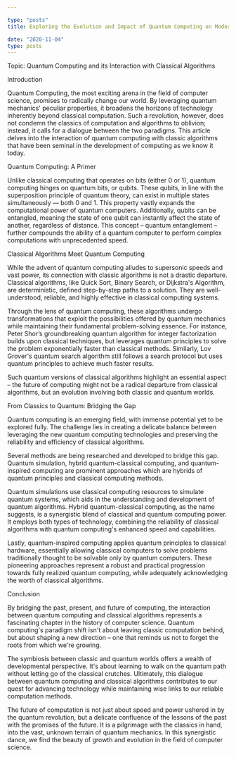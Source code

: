 ```yaml
---

type: "posts"
title: Exploring the Evolution and Impact of Quantum Computing on Modern Algorithms

date: "2020-11-04"
type: posts
---
```



Topic: Quantum Computing and its Interaction with Classical Algorithms

Introduction

Quantum Computing, the most exciting arena in the field of computer science, promises to radically change our world. By leveraging quantum mechanics' peculiar properties, it broadens the horizons of technology inherently beyond classical computation. Such a revolution, however, does not condemn the classics of computation and algorithms to oblivion; instead, it calls for a dialogue between the two paradigms. This article delves into the interaction of quantum computing with classic algorithms that have been seminal in the development of computing as we know it today.

Quantum Computing: A Primer

Unlike classical computing that operates on bits (either 0 or 1), quantum computing hinges on quantum bits, or qubits. These qubits, in line with the superposition principle of quantum theory, can exist in multiple states simultaneously — both 0 and 1. This property vastly expands the computational power of quantum computers. Additionally, qubits can be entangled, meaning the state of one qubit can instantly affect the state of another, regardless of distance. This concept – quantum entanglement – further compounds the ability of a quantum computer to perform complex computations with unprecedented speed.

Classical Algorithms Meet Quantum Computing

While the advent of quantum computing alludes to supersonic speeds and vast power, its connection with classic algorithms is not a drastic departure. Classical algorithms, like Quick Sort, Binary Search, or Dijkstra's Algorithm, are deterministic, defined step-by-step paths to a solution. They are well-understood, reliable, and highly effective in classical computing systems.

Through the lens of quantum computing, these algorithms undergo transformations that exploit the possibilities offered by quantum mechanics while maintaining their fundamental problem-solving essence. For instance, Peter Shor’s groundbreaking quantum algorithm for integer factorization builds upon classical techniques, but leverages quantum principles to solve the problem exponentially faster than classical methods. Similarly, Lov Grover's quantum search algorithm still follows a search protocol but uses quantum principles to achieve much faster results.

Such quantum versions of classical algorithms highlight an essential aspect – the future of computing might not be a radical departure from classical algorithms, but an evolution involving both classic and quantum worlds.

From Classics to Quantum: Bridging the Gap

Quantum computing is an emerging field, with immense potential yet to be explored fully. The challenge lies in creating a delicate balance between leveraging the new quantum computing technologies and preserving the reliability and efficiency of classical algorithms.

Several methods are being researched and developed to bridge this gap. Quantum simulation, hybrid quantum-classical computing, and quantum-inspired computing are prominent approaches which are hybrids of quantum principles and classical computing methods.

Quantum simulations use classical computing resources to simulate quantum systems, which aids in the understanding and development of quantum algorithms. Hybrid quantum-classical computing, as the name suggests, is a synergistic blend of classical and quantum computing power. It employs both types of technology, combining the reliability of classical algorithms with quantum computing's enhanced speed and capabilities.

Lastly, quantum-inspired computing applies quantum principles to classical hardware, essentially allowing classical computers to solve problems traditionally thought to be solvable only by quantum computers. These pioneering approaches represent a robust and practical progression towards fully realized quantum computing, while adequately acknowledging the worth of classical algorithms.

Conclusion

By bridging the past, present, and future of computing, the interaction between quantum computing and classical algorithms represents a fascinating chapter in the history of computer science. Quantum computing's paradigm shift isn't about leaving classic computation behind, but about shaping a new direction – one that reminds us not to forget the roots from which we're growing.

The symbiosis between classic and quantum worlds offers a wealth of developmental perspective. It's about learning to walk on the quantum path without letting go of the classical crutches. Ultimately, this dialogue between quantum computing and classical algorithms contributes to our quest for advancing technology while maintaining wise links to our reliable computation methods.

The future of computation is not just about speed and power ushered in by the quantum revolution, but a delicate confluence of the lessons of the past with the promises of the future. It is a pilgrimage with the classics in hand, into the vast, unknown terrain of quantum mechanics. In this synergistic dance, we find the beauty of growth and evolution in the field of computer science.
